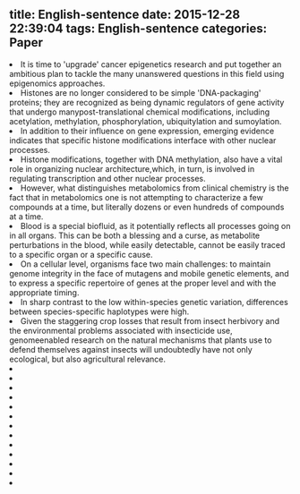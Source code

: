 title: English-sentence
date: 2015-12-28 22:39:04
tags: English-sentence
categories: Paper
---
<li>It is time to 'upgrade' cancer epigenetics research and put together an ambitious plan to tackle the many unanswered questions in this field using epigenomics approaches.</li>
<li>Histones are no longer considered to be simple 'DNA-packaging' proteins; they are recognized as being dynamic regulators of gene activity that undergo manypost-translational chemical modifications, including acetylation, methylation, phosphorylation, ubiquitylation and sumoylation.</li>
<li>In addition to their influence on gene expression, emerging evidence indicates that specific histone modifications interface with other nuclear processes.</li>
<li>Histone modifications, together with DNA methylation, also have a vital role in organizing nuclear architecture,which, in turn, is involved in regulating transcription and other nuclear processes.</li>
<li>However, what distinguishes metabolomics from clinical chemistry is the fact that in metabolomics one is not attempting to characterize a few compounds at a time, but literally dozens or even hundreds of compounds at a time.</li>
<li>Blood is a special biofluid, as it potentially reflects all processes going on in all organs. This can be both a blessing and a curse, as metabolite perturbations in the blood, while easily detectable, cannot be easily traced to a specific organ or a specific cause.</li>
<li>On a cellular level, organisms face two main challenges: to maintain genome integrity in the face of mutagens and mobile genetic elements, and to express a specific repertoire of genes at the proper level and with the appropriate timing.</li>
<li>In sharp contrast to the low within-species genetic variation, differences between species-specific haplotypes were high.</li>
<li>Given the staggering crop losses that result from insect herbivory and the environmental problems associated with insecticide use, genomeenabled research on the natural mechanisms that plants use to defend themselves against insects will undoubtedly have not only ecological, but also agricultural relevance.</li>
<li></li>
<li></li>
<li></li>
<li></li>
<li></li>
<li></li>
<li></li>
<li></li>
<li></li>
<li></li>
<li></li>
<li></li>
<li></li>
